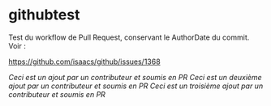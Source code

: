 # githubtest

Test du workflow de Pull Request, conservant le AuthorDate du commit. Voir :

https://github.com/isaacs/github/issues/1368

*Ceci est un ajout par un contributeur et soumis en PR*
*Ceci est un deuxième ajout par un contributeur et soumis en PR*
*Ceci est un troisième ajout par un contributeur et soumis en PR*